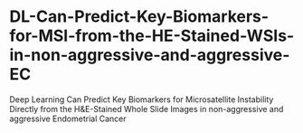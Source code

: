 # DL-Can-Predict-Key-Biomarkers-for-MSI-from-the-HE-Stained-WSIs-in-non-aggressive-and-aggressive-EC
Deep Learning Can Predict Key Biomarkers for Microsatellite Instability Directly from the H&amp;E-Stained Whole Slide Images in non-aggressive and aggressive Endometrial Cancer
